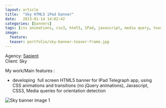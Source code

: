 ```yaml
---
layout: article
title:  "Sky HTML5 iPad banner"
date:   2013-01-14 14:02:42
categories: [banners]
tags: [css animations, css3, html5, IPad, javascript, media query, touch-screen,html5, vanillaJS]
image:
  feature:
  teaser: portfolio/sky-banner-teaser-frame.jpg
---
```

Agency: [Sapient  
](http://www.sapient.com/)Client: Sky

My work/Main features :

- developing  full screen HTML5 banner for IPad Telegraph app, using 
CSS animations and transitions (no jQuery animations), Javascript, CSS3,
 Media queries for orientation detection

![Sky banner image 1]({{site.baseurl}}/images/portfolio/sky-banner-1-frame.jpg "Sky banner image 1")
 
